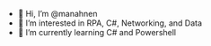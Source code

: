 - 👋 Hi, I’m @manahnen
- 👀 I’m interested in RPA, C#, Networking, and Data
- 🌱 I’m currently learning C# and Powershell
